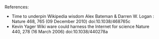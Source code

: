 


References:

* Time to underpin Wikipedia wisdom Alex Bateman	& Darren W. Logan	: Nature 468, 765 (09 December 2010) doi:10.1038/468765c 
* Kevin Yager Wiki ware could harness the Internet for science  Nature 440, 278 (16 March 2006) doi:10.1038/440278a
